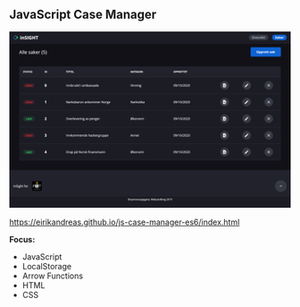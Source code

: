 ## JavaScript Case Manager

![alt text](https://github.com/eirikandreas/js-case-manager-es6/blob/master/image.png)

https://eirikandreas.github.io/js-case-manager-es6/index.html

**Focus:**
* JavaScript
* LocalStorage
* Arrow Functions
* HTML
* CSS

